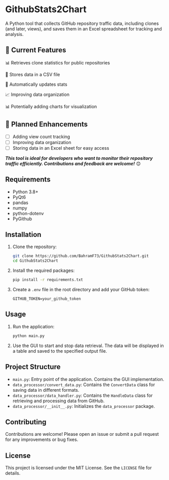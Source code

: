 # GithubStats2Chart

A Python tool that collects GitHub repository traffic data, including clones (and later, views), and saves them in an Excel spreadsheet for tracking and analysis.

## 🔵 Current Features

📊 Retrieves clone statistics for public repositories

📂 Stores data in a CSV file

🔄 Automatically updates stats

📈 Improving data organization

📊 Potentially adding charts for visualization

## 🚀 Planned Enhancements

- [ ] Adding view count tracking
- [ ] Improving data organization
- [ ] Storing data in an Excel sheet for easy access

***This tool is ideal for developers who want to monitor their repository traffic efficiently. Contributions and feedback are welcome!*** 😊

## Requirements

- Python 3.8+
- PyQt6
- pandas
- numpy
- python-dotenv
- PyGithub

## Installation

1. Clone the repository:
    ```sh
    git clone https://github.com/BahramF73/GithubStats2Chart.git
    cd GithubStats2Chart
    ```

2. Install the required packages:
    ```sh
    pip install -r requirements.txt
    ```

3. Create a `.env` file in the root directory and add your GitHub token:
    ```env
    GITHUB_TOKEN=your_github_token
    ```

## Usage

1. Run the application:
    ```sh
    python main.py
    ```

2. Use the GUI to start and stop data retrieval. The data will be displayed in a table and saved to the specified output file.

## Project Structure

- `main.py`: Entry point of the application. Contains the GUI implementation.
- `data_processor/convert_data.py`: Contains the `ConvertData` class for saving data in different formats.
- `data_processor/data_handler.py`: Contains the `HandleData` class for retrieving and processing data from GitHub.
- `data_processor/__init__.py`: Initializes the `data_processor` package.

## Contributing

Contributions are welcome! Please open an issue or submit a pull request for any improvements or bug fixes.

## License

This project is licensed under the MIT License. See the `LICENSE` file for details.